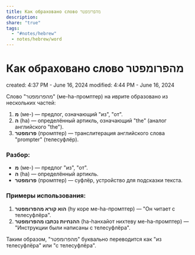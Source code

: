 ```yaml
---
title: Как обраховано слово מהפרומפטר
description: 
share: "true"
tags:
  - "#notes/hebrew"
  - notes/hebrew/word
---
```

# Как обраховано слово מהפרומפטר

created: 4:37 PM - June 16, 2024
modified: 4:44 PM - June 16, 2024

Слово "מהפרומפטר" (ме-hа-промптер) на иврите образовано из нескольких частей:

1. **מ** (ме-) — предлог, означающий "из", "от".
2. **ה** (ha) — определённый артикль, означающий "the" (аналог английского "the").
3. **פרומפטר** (промптер) — транслитерация английского слова "prompter" (телесуфлёр).

### Разбор:
- **מ** (ме-) — предлог "из", "от".
- **ה** (ha) — определённый артикль.
- **פרומפטר** (промптер) — суфлёр, устройство для подсказки текста.

### Примеры использования:

1. **הוא קורא מהפרומפטר** (hу коре ме-hа-промптер) — "Он читает с телесуфлёра".
2. **ההנחיות נכתבו מהפרומפטר** (hа-hанхайот нихтеву ме-hа-промптер) — "Инструкции были написаны с телесуфлёра".

Таким образом, "מהפרומפטר" буквально переводится как "из телесуфлёра" или "с телесуфлёра".